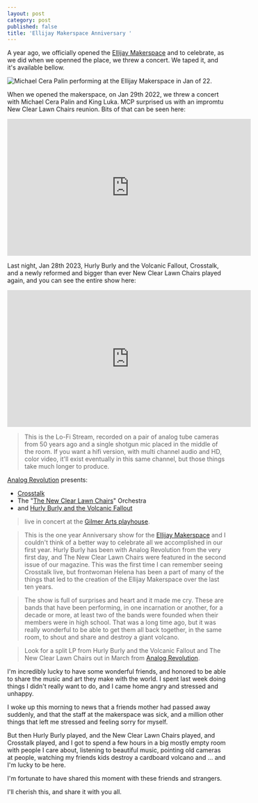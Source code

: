 ```yaml
---
layout: post
category: post
published: false
title: 'Ellijay Makerspace Anniversary '
---
```

A year ago, we officially opened the [Ellijay Makerspace](https://ellijaymakerspace.org) and to celebrate, as we did when we openned the place, we threw a concert. We taped it, and it's available bellow. 

![Michael Cera Palin performing at the Ellijay Makerspace in Jan of 22.]({{site.baseurl}}/images/Concert.jpg)

When we opened the makerspace, on Jan 29th 2022, we threw a concert with Michael Cera Palin and King Luka. MCP surprised us with an impromtu New Clear Lawn Chairs reunion. Bits of that can be seen here: 

<iframe title="Ellijay Makerspace Grand Opening - New Clear Lawn Chairs Reuinion" src="https://video.ellijaymakerspace.org/videos/embed/dcebbab6-6412-4ba4-b5ca-1b94f34834a4" allowfullscreen="" sandbox="allow-same-origin allow-scripts allow-popups" width="560" height="315" frameborder="0"></iframe>

Last night, Jan 28th 2023, Hurly Burly and the Volcanic Fallout, Crosstalk, and a newly reformed and bigger than ever New Clear Lawn Chairs played again, and you can see the entire show here: 

<iframe title="Put on a Show (or else) - Lofi Edition - January '23 - 2023-28-01" src="https://vod.newellijay.tv/videos/embed/51aa6daa-b8fa-4269-9052-389ffa97db78" allowfullscreen="" sandbox="allow-same-origin allow-scripts allow-popups" width="560" height="315" frameborder="0"></iframe>

> This is the Lo-Fi Stream, recorded on a pair of analog tube cameras from 50 years ago and a single shotgun mic placed in the middle of the room. If you want a hifi version, with multi channel audio and HD, color video, it'll exist eventually in this same channel, but those things take much longer to produce. 

[Analog Revolution](https://analogrevolution.bandcamp.com) presents:
-  [Crosstalk](https://crosstalk1.bandcamp.com) 
- The "[The New Clear Lawn Chairs](https://thenewclearlawnchairs.bandcamp.com/)" Orchestra 
- and [Hurly Burly and the Volcanic Fallout](https://hurlyburlyandthevolcanicfallout.bandcamp.com/) 

> live in concert at the [Gilmer Arts playhouse](https://gilmerarts.com/).

> This is the one year Anniversary show for the [Ellijay Makerspace](https://ellijaymakerspace.org) and I couldn't think of a better way to celebrate all we accomplished in our first year. Hurly Burly has been with Analog Revolution from the very first day, and The New Clear Lawn Chairs were featured in the second issue of our magazine. This was the first time I can remember seeing Crosstalk live, but frontwoman Helena has been a part of many of the things that led to the creation of the Ellijay Makerspace over the last ten years.

> The show is full of surprises and heart and it made me cry. These are bands that have been performing, in one incarnation or another, for a decade or more, at least two of the bands were founded when their members were in high school. That was a long time ago, but it was really wonderful to be able to get them all back together, in the same room, to shout and share and destroy a giant volcano.

> Look for a split LP from Hurly Burly and the Volcanic Fallout and The New Clear Lawn Chairs out in March from [Analog Revolution](https://analogrevolution.com).

I'm incredibly lucky to have some wonderful friends, and honored to be able to share the music and art they make with the world. I spent last week doing things I didn't really want to do, and I came home angry and stressed and unhappy. 

I woke up this morning to news that a friends mother had passed away suddenly, and that the staff at the makerspace was sick, and a million other things that left me stressed and feeling sorry for myself. 

But then Hurly Burly played, and the New Clear Lawn Chairs played, and Crosstalk played, and I got to spend a few hours in a big mostly empty room with people I care about, listening to beautiful music, pointing old cameras at people, watching my friends kids destroy a cardboard volcano and ... and I'm lucky to be here. 

I'm fortunate to have shared this moment with these friends and strangers.

I'll cherish this, and share it with you all. 
